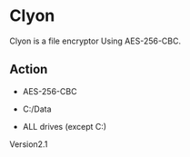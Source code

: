 # Clyon
Clyon is a file encryptor Using AES-256-CBC.

## Action

- AES-256-CBC

- C:/Data

- ALL drives (except C:)

Version2.1
